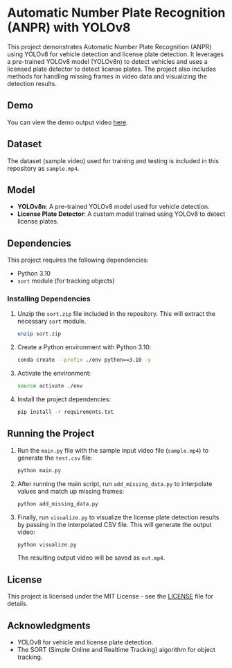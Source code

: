# Automatic Number Plate Recognition (ANPR) with YOLOv8

This project demonstrates Automatic Number Plate Recognition (ANPR) using YOLOv8 for vehicle detection and license plate detection. It leverages a pre-trained YOLOv8 model (YOLOv8n) to detect vehicles and uses a licensed plate detector to detect license plates. The project also includes methods for handling missing frames in video data and visualizing the detection results.

## Demo
You can view the demo output video [here](out.mp4).

## Dataset
The dataset (sample video) used for training and testing is included in this repository as `sample.mp4`.

## Model
- **YOLOv8n**: A pre-trained YOLOv8 model used for vehicle detection.
- **License Plate Detector**: A custom model trained using YOLOv8 to detect license plates.

## Dependencies

This project requires the following dependencies:
- Python 3.10
- `sort` module (for tracking objects)

### Installing Dependencies

1. Unzip the `sort.zip` file included in the repository. This will extract the necessary `sort` module.

   ```bash
   unzip sort.zip
   ```

2. Create a Python environment with Python 3.10:

   ```bash
   conda create --prefix ./env python==3.10 -y
   ```

3. Activate the environment:

   ```bash
   source activate ./env
   ```

4. Install the project dependencies:

   ```bash
   pip install -r requirements.txt
   ```

## Running the Project

1. Run the `main.py` file with the sample input video file (`sample.mp4`) to generate the `test.csv` file:

   ```bash
   python main.py
   ```

2. After running the main script, run `add_missing_data.py` to interpolate values and match up missing frames:

   ```bash
   python add_missing_data.py
   ```

3. Finally, run `visualize.py` to visualize the license plate detection results by passing in the interpolated CSV file. This will generate the output video:

   ```bash
   python visualize.py
   ```

   The resulting output video will be saved as `out.mp4`.

## License
This project is licensed under the MIT License - see the [LICENSE](LICENSE) file for details.

## Acknowledgments
- YOLOv8 for vehicle and license plate detection.
- The SORT (Simple Online and Realtime Tracking) algorithm for object tracking.
```
